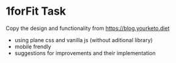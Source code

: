 # 1forFit Task 


Copy the design and functionality from https://blog.yourketo.diet
- using plane css and vanilla js (without aditional library)
- mobile frendly
- suggestions for improvements and their implementation
